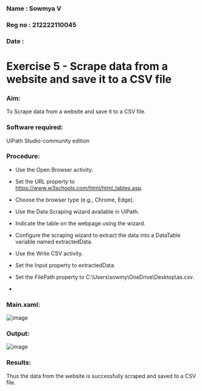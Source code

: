 ### Name : Sowmya V
### Reg no : 212222110045
### Date : 
# Exercise 5 - Scrape data from a website and save it to a CSV file

### Aim:
To Scrape data from a website and save it to a CSV file.

### Software required:
UiPath Studio-community edition

### Procedure:

- Use the Open Browser activity.
- Set the URL property to https://www.w3schools.com/html/html_tables.asp.
- Choose the browser type (e.g., Chrome, Edge).

- Use the Data Scraping wizard available in UiPath.
- Indicate the table on the webpage using the wizard.
- Configure the scraping wizard to extract the data into a DataTable variable named extractedData.

- Use the Write CSV activity.
- Set the Input property to extractedData.
- Set the FilePath property to C:\Users\sowmy\OneDrive\Desktop\as.csv.
- 
### Main.xaml:

![image](https://github.com/user-attachments/assets/8b10ac58-d037-4100-adb8-53820a8c6f85)


### Output:

![image](https://github.com/user-attachments/assets/0c101008-ced0-4054-a30a-b4138b9a2a02)


### Results:
Thus the data from the website is successfully scraped and saved to a CSV file.



